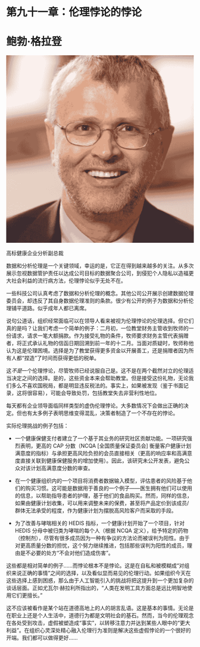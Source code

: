 # 第九十一章：伦理悖论的悖论

# 鲍勃·格拉登

![](img/Bob_Gladden.png)

高标健康企业分析副总裁

数据和分析伦理是一个关键领域，幸运的是，它正在得到越来越多的关注。从多次展示忽视数据管护责任以达成公司目标的数据聚合公司，到侵犯个人隐私以造福更大社会利益的流行病方法，伦理悖论似乎无处不在。

一些科技公司认真考虑了数据和分析伦理的概念。其他公司公开展示创建数据伦理委员会，却违反了其自身数据伦理准则的条款。很少有公开的例子为数据和分析伦理铺平道路。似乎成年人都已离席。

说句公道话，组织经常面临可以在领导人看来被视为伦理悖论的伦理选择。但它们真的是吗？让我们考虑一个简单的例子：二月初，一位教堂财务主管收到牧师的一份请求，请求一笔大额捐款。作为接受礼物的条件，牧师要求财务主管代表捐赠者，将正式承认礼物的信函日期回溯到前一年的十二月。当面对质疑时，牧师称他认为这是伦理困境。选择是为了教堂获得更多资金以开展善工，还是捐赠者因为所有人都“捏造”了时间而获得更低的税单。

这*不是*一个伦理悖论，尽管牧师已经说服自己是。这不是在两个截然对立的伦理适当决定之间的选择。是的，这些资金本来会帮助教堂。但是接受这份礼物，无论我们多么不喜欢国税局，都是明显违反税法的。事实上，如果被发现（鉴于书面记录，这将很容易），可能会导致处罚，包括教堂失去非营利性地位。

每天都有企业领导面临同样类型的虚伪伦理悖论。大多数情况下会做出正确的决定。但也有太多例子表明思维变得混乱，决策者制造了一个不存在的悖论。

实际伦理挑战的例子包括：

+   一个健康保健支付者建立了一个基于其业务的研究社区贡献功能。一项研究强烈表明，更高的 CAP 分数（NCQA [全国质量保证委员会] 衡量客户健康计划满意度的指标）与承担更高风险负担的会员直接相关（更高的响应率和高满意度直接关联到健康保健服务的增加使用）。因此，该研究未公开发表，避免公众对该计划高满意度分数的审查。

+   在一个健康组织内的一个项目将消费者数据输入模型，评估患者的风险基于他们的购买习惯。这可能是数据用于善良的一个例子——医生拥有他们可以使用的信息，以帮助指导患者的护理，基于他们的食品购买。然而，同样的信息，如果由健康计划收集，可以用来调整未来的保费，甚至将产品定价到该成员/群体无法承受的程度，作为健康计划为摆脱高风险客户而采取的手段。

+   为了改善与哮喘相关的 HEDIS 指标，一个健康计划开始了一个项目，针对 HEDIS 分母中被归类为哮喘的每个人（根据 NCQA 定义），给予特定的药物（控制剂），尽管有很多成员因为一种有争议的方法论而被误判为阳性。由于对更高质量分数的担忧，这个努力继续推进，包括那些误判为阳性的成员，理由是不必要的处方“不会对他们造成伤害”。

这些都是相对简单的例子……而悖论根本不是悖论。这是在自私和被模糊成“对组织来说正确的事情”之间的选择，以及看似显而易见的伦理行动。如果组织今天在这些选择上感到困惑，那么由于人工智能引入的挑战将把这提升到一个更加复杂的谈话层面。正如尤瓦尔·赫拉利所指出的，“人类在发明工具方面总是远比明智地使用它们更擅长。”

这不应该被看作是某个站在道德高地上的人的胡言乱语。这是基本的事情。无论是在职业上还是个人生活中，道德行为都是文明社会的基石。然而，当今的伦理观念在各处受到攻击，虚假被塑造成“事实”，以转移注意力并达到某些人眼中的“更大利益”。在组织心灵深处精心融入伦理行为准则是解决这些虚假悖论的一个很好的开端。我们都可以做得更好……
